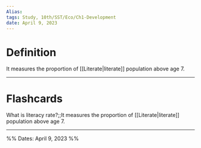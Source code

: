 ```yaml
---
Alias:
tags: Study, 10th/SST/Eco/Ch1-Development
date: April 9, 2023
---
```

# Definition
It measures the proportion of [[Literate|literate]] population above age 7.

---
# Flashcards

What is literacy rate?;;It measures the proportion of [[Literate|literate]] population above age 7.
<!--SR:!2025-01-02,301,200-->

---

%%
Dates: April 9, 2023
%%